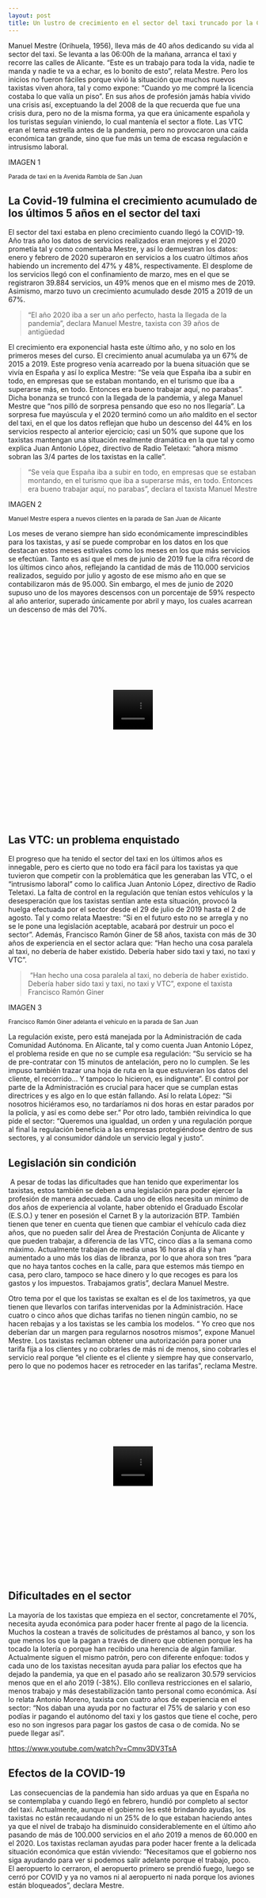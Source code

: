 ```yaml
---
layout: post
title: Un lustro de crecimiento en el sector del taxi truncado por la COVID-19
---
```

Manuel Mestre (Orihuela, 1956), lleva más de 40 años dedicando su vida al sector del taxi. Se levanta a las 06:00h de la mañana, arranca el taxi y recorre las calles de Alicante. “Este es un trabajo para toda la vida, nadie te manda y nadie te va a echar, es lo bonito de esto”, relata Mestre. Pero los inicios no fueron fáciles porque vivió la situación que muchos nuevos taxistas viven ahora, tal y como expone: “Cuando yo me compré la licencia costaba lo que valía un piso”. En sus años de profesión jamás había vivido una crisis así, exceptuando la del 2008 de la que recuerda que fue una crisis dura, pero no de la misma forma, ya que era únicamente española y los turistas seguían viniendo, lo cual mantenía el sector a flote. Las VTC eran el tema estrella antes de la pandemia, pero no provocaron una caída económica tan grande, sino que fue más un tema de escasa regulación e intrusismo laboral.

IMAGEN 1

<sup> Parada de taxi en la Avenida Rambla de San Juan </sup>

## La Covid-19 fulmina el crecimiento acumulado de los últimos 5 años en el sector del taxi

El sector del taxi estaba en pleno crecimiento cuando llegó la COVID-19. Año tras año los datos de servicios realizados eran mejores y el 2020 prometía tal y como comentaba Mestre, y así lo demuestran los datos: enero y febrero de 2020 superaron en servicios a los cuatro últimos años habiendo un incremento del 47% y 48%, respectivamente. El desplome de los servicios llegó con el confinamiento de marzo, mes en el que se registraron 39.884 servicios, un 49% menos que en el mismo mes de 2019. Asimismo, marzo tuvo un crecimiento acumulado desde 2015 a 2019 de un 67%.

<div class="flourish-embed flourish-chart" data-src="visualisation/5051206"><script src="https://public.flourish.studio/resources/embed.js"></script></div>

> “El año 2020 iba a ser un año perfecto, hasta la llegada de la pandemia”, declara Manuel Mestre, taxista con 39 años de antigüedad

El crecimiento era exponencial hasta este último año, y no solo en los primeros meses del curso. El crecimiento anual acumulaba ya un 67% de 2015 a 2019. Este progreso venía acarreado por la buena situación que se vivía en España y así lo explica Mestre: “Se veía que España iba a subir en todo, en empresas que se estaban montando, en el turismo que iba a superarse más, en todo. Entonces era bueno trabajar aquí, no parabas”. Dicha bonanza se truncó con la llegada de la pandemia, y alega Manuel Mestre que “nos pilló de sorpresa pensando que eso no nos llegaría”. La sorpresa fue mayúscula y el 2020 terminó como un año maldito en el sector del taxi, en el que los datos reflejan que hubo un descenso del 44% en los servicios respecto al anterior ejercicio; casi un 50% que supone que los taxistas mantengan una situación realmente dramática en la que tal y como explica Juan Antonio López, directivo de Radio Teletaxi: “ahora mismo sobran las 3/4 partes de los taxistas en la calle”.

> “Se veía que España iba a subir en todo, en empresas que se estaban montando, en el turismo que iba a superarse más, en todo. Entonces era bueno trabajar aquí, no parabas”, declara el taxista Manuel Mestre

IMAGEN 2

<sup>Manuel Mestre espera a nuevos clientes en la parada de San Juan de Alicante </sup>

Los meses de verano siempre han sido económicamente imprescindibles para los taxistas, y así se puede comprobar en los datos en los que destacan estos meses estivales como los meses en los que más servicios se efectúan. Tanto es así que el mes de junio de 2019 fue la cifra récord de los últimos cinco años, reflejando la cantidad de más de 110.000 servicios realizados, seguido por julio y agosto de ese mismo año en que se contabilizaron más de 95.000. Sin embargo, el mes de junio de 2020 supuso uno de los mayores descensos con un porcentaje de 59% respecto al año anterior, superado únicamente por abril y mayo, los cuales acarrean un descenso de más del 70%.

<div class="container-wrapper-genially" style="position: relative; min-height: 400px; max-width: 100%;"><video class="loader-genially" autoplay="autoplay" loop="loop" playsinline="playsInline" muted="muted" style="position: absolute;top: 45%;left: 50%;transform: translate(-50%, -50%);width: 80px;height: 80px;margin-bottom: 10%"><source src="https://static.genial.ly/resources/panel-loader-low.mp4" type="video/mp4" />Your browser does not support the video tag.</video><div id="5fab9fc69bff5f0cee6d6237" class="genially-embed" style="margin: 0px auto; position: relative; height: auto; width: 100%;"></div></div><script>(function (d) { var js, id = "genially-embed-js", ref = d.getElementsByTagName("script")[0]; if (d.getElementById(id)) { return; } js = d.createElement("script"); js.id = id; js.async = true; js.src = "https://view.genial.ly/static/embed/embed.js"; ref.parentNode.insertBefore(js, ref); }(document));</script>

## Las VTC: un problema enquistado

El progreso que ha tenido el sector del taxi en los últimos años es innegable, pero es cierto que no todo era fácil para los taxistas ya que tuvieron que competir con la problemática que les generaban las VTC, o el “intrusismo laboral” como lo califica Juan Antonio López, directivo de Radio Teletaxi. La falta de control en la regulación que tenían estos vehículos y la desesperación que los taxistas sentían ante esta situación, provocó la huelga efectuada por el sector desde el 29 de julio de 2019 hasta el 2 de agosto. Tal y como relata Maestre: “Si en el futuro esto no se arregla y no se le pone una legislación aceptable, acabará por destruir un poco el sector”. Además, Francisco Ramón Giner de 58 años, taxista con más de 30 años de experiencia en el sector aclara que: “Han hecho una cosa paralela al taxi, no debería de haber existido. Debería haber sido taxi y taxi, no taxi y VTC”.

>  “Han hecho una cosa paralela al taxi, no debería de haber existido. Debería haber sido taxi y taxi, no taxi y VTC”, expone el taxista Francisco Ramón Giner

IMAGEN 3

<sup>Francisco Ramón Giner adelanta el vehículo en la parada de San Juan</sup>

La regulación existe, pero está manejada por la Administración de cada Comunidad Autónoma. En Alicante, tal y como cuenta Juan Antonio López, el problema reside en que no se cumple esa regulación: “Su servicio se ha de pre-contratar con 15 minutos de antelación, pero no lo cumplen. Se les impuso también trazar una hoja de ruta en la que estuvieran los datos del cliente, el recorrido… Y tampoco lo hicieron, es indignante”. El control por parte de la Administración es crucial para hacer que se cumplan estas directrices y es algo en lo que están fallando. Así lo relata López: “Si nosotros hiciéramos eso, no tardaríamos ni dos horas en estar parados por la policía, y así es como debe ser.” Por otro lado, también reivindica lo que pide el sector: “Queremos una igualdad, un orden y una regulación porque al final la regulación beneficia a las empresas protegiéndose dentro de sus sectores, y al consumidor dándole un servicio legal y justo”.

## Legislación sin condición

 A pesar de todas las dificultades que han tenido que experimentar los taxistas, estos también se deben a una legislación para poder ejercer la profesión de manera adecuada. Cada uno de ellos necesita un mínimo de dos años de experiencia al volante, haber obtenido el Graduado Escolar (E.S.O.) y tener en posesión el Carnet B y la autorización BTP. También tienen que tener en cuenta que tienen que cambiar el vehículo cada diez años, que no pueden salir del Área de Prestación Conjunta de Alicante y que pueden trabajar, a diferencia de las VTC, cinco días a la semana como máximo. Actualmente trabajan de media unas 16 horas al día y han aumentado a uno más los días de libranza, por lo que ahora son tres “para que no haya tantos coches en la calle, para que estemos más tiempo en casa, pero claro, tampoco se hace dinero y lo que recoges es para los gastos y los impuestos. Trabajamos gratis”, declara Manuel Mestre.

Otro tema por el que los taxistas se exaltan es el de los taxímetros, ya que tienen que llevarlos con tarifas intervenidas por la Administración. Hace cuatro o cinco años que dichas tarifas no tienen ningún cambio, no se hacen rebajas y a los taxistas se les cambia los modelos. “ Yo creo que nos deberían dar un margen para regularnos nosotros mismos”, expone Manuel Mestre. Los taxistas reclaman obtener una autorización para poner una tarifa fija a los clientes y no cobrarles de más ni de menos, sino cobrarles el servicio real porque “el cliente es el cliente y siempre hay que conservarlo, pero lo que no podemos hacer es retroceder en las tarifas”, reclama Mestre.

<div class="container-wrapper-genially" style="position: relative; min-height: 400px; max-width: 100%;"><video class="loader-genially" autoplay="autoplay" loop="loop" playsinline="playsInline" muted="muted" style="position: absolute;top: 45%;left: 50%;transform: translate(-50%, -50%);width: 80px;height: 80px;margin-bottom: 10%"><source src="https://static.genial.ly/resources/panel-loader-low.mp4" type="video/mp4" />Your browser does not support the video tag.</video><div id="6000a3677820616f433c0f9e" class="genially-embed" style="margin: 0px auto; position: relative; height: auto; width: 100%;"></div></div><script>(function (d) { var js, id = "genially-embed-js", ref = d.getElementsByTagName("script")[0]; if (d.getElementById(id)) { return; } js = d.createElement("script"); js.id = id; js.async = true; js.src = "https://view.genial.ly/static/embed/embed.js"; ref.parentNode.insertBefore(js, ref); }(document));</script>

## Dificultades en el sector

La mayoría de los taxistas que empieza en el sector, concretamente el 70%, necesita ayuda económica para poder hacer frente al pago de la licencia. Muchos la costean a través de solicitudes de préstamos al banco, y son los que menos los que la pagan a través de dinero que obtienen porque les ha tocado la lotería o porque han recibido una herencia de algún familiar. Actualmente siguen el mismo patrón, pero con diferente enfoque: todos y cada uno de los taxistas necesitan ayuda para paliar los efectos que ha dejado la pandemia, ya que en el pasado año se realizaron 30.579 servicios menos que en el año 2019 (-38%). Ello conlleva restricciones en el salario, menos trabajo y más desestabilización tanto personal como económica. Así lo relata Antonio Moreno, taxista con cuatro años de experiencia en el sector: “Nos daban una ayuda por no facturar el 75% de salario y con eso podías ir pagando el autónomo del taxi y los gastos que tiene el coche, pero eso no son ingresos para pagar los gastos de casa o de comida. No se puede llegar así”.

<https://www.youtube.com/watch?v=Cmnv3DV3TsA>

## Efectos de la COVID-19

 Las consecuencias de la pandemia han sido arduas ya que en España no se contemplaba y cuando llegó en febrero, hundió por completo al sector del taxi. Actualmente, aunque el gobierno les esté brindando ayudas, los taxistas no están recaudando ni un 25% de lo que estaban haciendo antes ya que el nivel de trabajo ha disminuido considerablemente en el último año pasando de más de 100.000 servicios en el año 2019 a menos de 60.000 en el 2020. Los taxistas reclaman ayudas para poder hacer frente a la delicada situación económica que están viviendo: “Necesitamos que el gobierno nos siga ayudando para ver si podemos salir adelante porque el trabajo, poco. El aeropuerto lo cerraron, el aeropuerto primero se prendió fuego, luego se cerró por COVID y ya no vamos ni al aeropuerto ni nada porque los aviones están bloqueados”, declara Mestre.

<div class="container-wrapper-genially" style="position: relative; min-height: 400px; max-width: 100%;"><video class="loader-genially" autoplay="autoplay" loop="loop" playsinline="playsInline" muted="muted" style="position: absolute;top: 45%;left: 50%;transform: translate(-50%, -50%);width: 80px;height: 80px;margin-bottom: 10%"><source src="https://static.genial.ly/resources/panel-loader-low.mp4" type="video/mp4" />Your browser does not support the video tag.</video><div id="600c0d78ae03310d0c24d158" class="genially-embed" style="margin: 0px auto; position: relative; height: auto; width: 100%;"></div></div><script>(function (d) { var js, id = "genially-embed-js", ref = d.getElementsByTagName("script")[0]; if (d.getElementById(id)) { return; } js = d.createElement("script"); js.id = id; js.async = true; js.src = "https://view.genial.ly/static/embed/embed.js"; ref.parentNode.insertBefore(js, ref); }(document));</script>

> “Una de las propuestas de nueva regulación será trabajar un 40% el sábado y un 40% el domingo, o un 30% el sábado y un 30% el domingo, esto supone que habrá muchos taxistas que no vamos a poder trabajar”, afirma Juan Antonio López

## Expectativas de futuro

Manuel Mestre declara que tiene la esperanza de que la vacuna pueda hacernos volver a la normalidad que teníamos. Asumen que no será como si nada hubiera pasado, pero “esperamos que cuando llegue el verano, el 80% de la población esté vacunada para que la situación mejore y podamos tener más trabajo para poder mantenernos”. Además, es positivo en cuanto al sector del taxi se refiere. Dada su amplia experiencia, Mestre considera que el sector volverá a resurgir como ya lo ha hecho de otras crisis anteriores y destaca el taxi como una inversión que otorga una estabilidad profesional y económica a largo plazo.

Las nuevas generaciones también consideran al sector como una buena salida profesional. Antonio Moreno expone: “Es un trabajo muy tranquilo y que cuando van las cosas bien, lo ves todo hecho porque es salir a la calle y empezar a trabajar”.

# METODOLOGÍA

 Para la confección de este reportaje recurrimos a Juan Antonio López, directivo de Radio Teletaxi, que nos proporcionó los datos correspondientes a los diferentes meses de los últimos cinco años. Aquí están [todos los datos empleados](https://drive.google.com/file/d/1edUsriIN6-SxnMtaXf3kSY646tu29Ztx/view?usp=sharing). 

Además, realizamos un total de cuatro entrevistas. Una al propio Juan Antonio López, que se realizó telefónicamente; las correspondientes a Manuel Mestre y a Francisco Ramón Giner, en las que acudimos a la parada de San Juan; y la última a Antonio Moreno, para la que nos desplazamos hasta su domicilio.